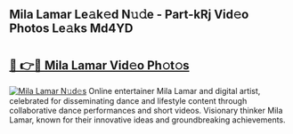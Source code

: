 ## Mila Lamar Le𝚊k𝚎d N𝚞𝚍e - Part-kRj Vid𝚎o Photos Le𝚊ks Md4YD

# <h2><a href="http://fbd3891.evod.top/?m=Mila+Lamar">🔗 👉🔴 Mila Lamar Vid𝚎o Ph𝚘t𝚘s</a></h2>

[![Mila Lamar N𝚞d𝚎s](https://i.imgur.com/8V9OHl7.gif)](http://fbd3891.evod.top/?m=Mila+Lamar)
Online entertainer Mila Lamar and digital artist, celebrated for disseminating dance and lifestyle content through collaborative dance performances and short videos. Visionary thinker Mila Lamar, known for their innovative ideas and groundbreaking achievements. 
